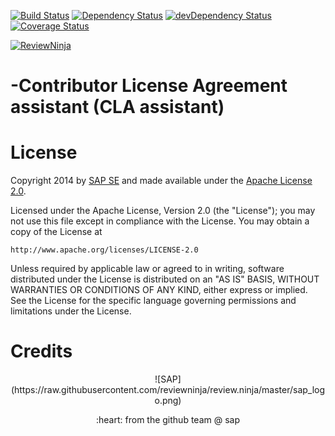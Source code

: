 [![Build Status](https://travis-ci.org/claborate/claborate.svg?branch=master)](https://travis-ci.org/claborate/claborate) [![Dependency Status](https://david-dm.org/claborate/claborate.svg)](https://david-dm.org/claborate/claborate) [![devDependency Status](https://david-dm.org/claborate/claborate/dev-status.svg)](https://david-dm.org/claborate/claborate#info=devDependencies) [![Coverage Status](https://img.shields.io/coveralls/claborate/claborate.svg)](https://coveralls.io/r/claborate/claborate)

[![ReviewNinja](http://app.review.ninja/assets/images/wereviewninja-32.png)](http://app.review.ninja/claborate/claborate)

-Contributor License Agreement assistant (CLA assistant)
===


License
=======

Copyright 2014 by [SAP SE](http://www.sap.com) and made available under the
[Apache License 2.0](http://www.apache.org/licenses/LICENSE-2.0). 

Licensed under the Apache License, Version 2.0 (the "License");
you may not use this file except in compliance with the License.
You may obtain a copy of the License at

    http://www.apache.org/licenses/LICENSE-2.0

Unless required by applicable law or agreed to in writing, software
distributed under the License is distributed on an "AS IS" BASIS,
WITHOUT WARRANTIES OR CONDITIONS OF ANY KIND, either express or implied.
See the License for the specific language governing permissions and
limitations under the License.

Credits
=======

<p align="center">
![SAP](https://raw.githubusercontent.com/reviewninja/review.ninja/master/sap_logo.png)

<p align="center">
:heart: from the github team @ sap
